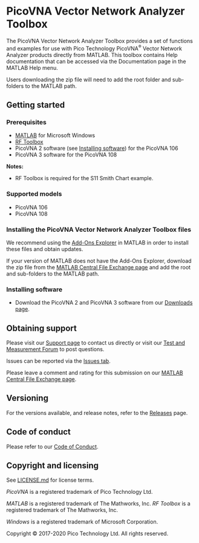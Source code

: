 # PicoVNA Vector Network Analyzer Toolbox

The PicoVNA Vector Network Analyzer Toolbox provides a set of functions and examples for use with Pico Technology PicoVNA<sup>®</sup> Vector Network Analyzer products directly from MATLAB. 
This toolbox contains Help documentation that can be accessed via the Documentation page in the MATLAB Help menu.

Users downloading the zip file will need to add the root folder and sub-folders to the MATLAB path.

## Getting started

### Prerequisites

* [MATLAB](https://uk.mathworks.com/products/matlab.html) for Microsoft Windows
* [RF Toolbox](https://uk.mathworks.com/products/rftoolbox.html)
* PicoVNA 2 software (see [Installing software](#installing-software)) for the PicoVNA 106
* PicoVNA 3 software for the PicoVNA 108

**Notes:**

* RF Toolbox is required for the S11 Smith Chart example.

### Supported models

* PicoVNA 106
* PicoVNA 108

### Installing the PicoVNA Vector Network Analyzer Toolbox files

We recommend using the [Add-Ons Explorer](https://uk.mathworks.com/help/matlab/matlab_env/get-add-ons.html) in MATLAB in order to install these files and obtain updates.

If your version of MATLAB does not have the Add-Ons Explorer, download the zip file from the [MATLAB Central File Exchange page](https://uk.mathworks.com/matlabcentral/fileexchange/66035-picovna-vector-network-analyzer-toolbox)
 and add the root and sub-folders to the MATLAB path.
 
### Installing software

* Download the PicoVNA 2 and PicoVNA 3 software from our [Downloads page](https://www.picotech.com/downloads).

## Obtaining support

Please visit our [Support page](https://www.picotech.com/tech-support) to contact us directly or visit our [Test and Measurement Forum](https://www.picotech.com/support/forum71.html) to post questions.

Issues can be reported via the [Issues tab](https://github.com/picotech/picosdk-matlab-picovna-vector-network-analyzer-toolbox/issues).

Please leave a comment and rating for this submission on our [MATLAB Central File Exchange page](https://uk.mathworks.com/matlabcentral/fileexchange/66035-picovna-vector-network-analyzer-toolbox).

## Versioning

For the versions available, and release notes, refer to the [Releases](https://github.com/picotech/picosdk-matlab-picovna-vector-network-analyzer-toolbox/releases) page.

## Code of conduct

Please refer to our [Code of Conduct](.github/CODE_OF_CONDUCT.md).

## Copyright and licensing

See [LICENSE.md](LICENSE.md) for license terms.

*PicoVNA* is a registered trademark of Pico Technology Ltd.

*MATLAB* is a registered trademark of The Mathworks, Inc. *RF Toolbox* is a registered trademark of The Mathworks, Inc.

*Windows* is a registered trademark of Microsoft Corporation.

Copyright © 2017-2020 Pico Technology Ltd. All rights reserved.
